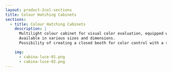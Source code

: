 ```yaml
---
layout: product-2col-sections
title: Colour Hatching Cabinets
sections:
  - title: Colour Hatching Cabinets
    description: |
      Multilight colour cabinet for visual color evaluation, equipped with different types of illuminants: it is possible to compare various color shades in constant and ideal conditions.
      Available in various sizes and dimensions.
      Possibility of creating a closed booth for color control with a support table for leathers and closure with a special sliding curtain.

    img:
      - cabina-luce-01.png
      - cabina-luce-02.png
---
```

